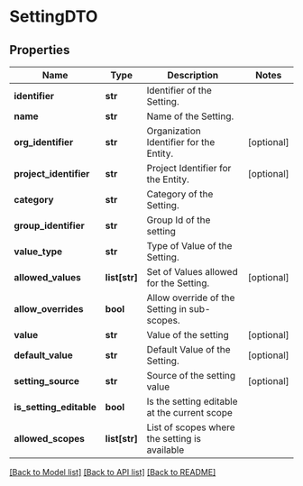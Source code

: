 # SettingDTO

## Properties
Name | Type | Description | Notes
------------ | ------------- | ------------- | -------------
**identifier** | **str** | Identifier of the Setting. | 
**name** | **str** | Name of the Setting. | 
**org_identifier** | **str** | Organization Identifier for the Entity. | [optional] 
**project_identifier** | **str** | Project Identifier for the Entity. | [optional] 
**category** | **str** | Category of the Setting. | 
**group_identifier** | **str** | Group Id of the setting | 
**value_type** | **str** | Type of Value of the Setting. | 
**allowed_values** | **list[str]** | Set of Values allowed for the Setting. | [optional] 
**allow_overrides** | **bool** | Allow override of the Setting in sub-scopes. | 
**value** | **str** | Value of the setting | [optional] 
**default_value** | **str** | Default Value of the Setting. | [optional] 
**setting_source** | **str** | Source of the setting value | [optional] 
**is_setting_editable** | **bool** | Is the setting editable at the current scope | 
**allowed_scopes** | **list[str]** | List of scopes where the setting is available | 

[[Back to Model list]](../README.md#documentation-for-models) [[Back to API list]](../README.md#documentation-for-api-endpoints) [[Back to README]](../README.md)

